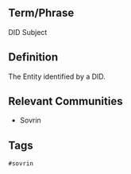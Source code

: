## Term/Phrase
DID Subject

## Definition
The Entity identified by a DID.

## Relevant Communities
* Sovrin

## Tags
```
#sovrin
```
